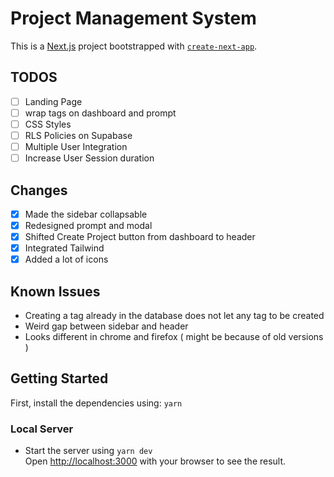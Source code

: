 # Project Management System

This is a [Next.js](https://nextjs.org/) project bootstrapped with [`create-next-app`](https://github.com/vercel/next.js/tree/canary/packages/create-next-app).

## TODOS

- [ ] Landing Page
- [ ] wrap tags on dashboard and prompt
- [ ] CSS Styles
- [ ] RLS Policies on Supabase
- [ ] Multiple User Integration
- [ ] Increase User Session duration

## Changes

- [x] Made the sidebar collapsable
- [x] Redesigned prompt and modal
- [x] Shifted Create Project button from dashboard to header
- [x] Integrated Tailwind
- [x] Added a lot of icons

## Known Issues

- Creating a tag already in the database does not let any tag to be created
- Weird gap between sidebar and header
- Looks different in chrome and firefox ( might be because of old versions )

## Getting Started

First, install the dependencies using: `yarn`

### Local Server

- Start the server using `yarn dev`<br>
  Open [http://localhost:3000](http://localhost:3000) with your browser to see the result.
